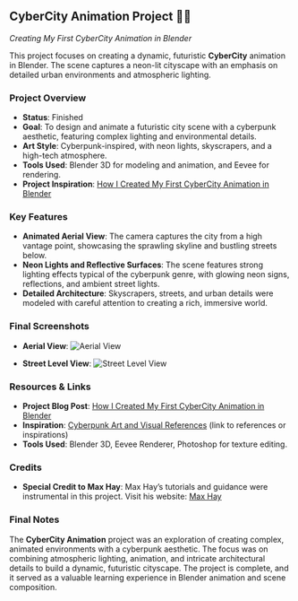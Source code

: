 ## CyberCity Animation Project 🌆🎥  
*Creating My First CyberCity Animation in Blender*

This project focuses on creating a dynamic, futuristic **CyberCity** animation in Blender. The scene captures a neon-lit cityscape with an emphasis on detailed urban environments and atmospheric lighting.

### Project Overview
- **Status**: Finished
- **Goal**: To design and animate a futuristic city scene with a cyberpunk aesthetic, featuring complex lighting and environmental details.
- **Art Style**: Cyberpunk-inspired, with neon lights, skyscrapers, and a high-tech atmosphere.
- **Tools Used**: Blender 3D for modeling and animation, and Eevee for rendering.
- **Project Inspiration**: [How I Created My First CyberCity Animation in Blender](https://www.fran43cg.com/blog/2024/09/18/how-i-created-my-first-cybercity-animation-in-blender/)

### Key Features
- **Animated Aerial View**: The camera captures the city from a high vantage point, showcasing the sprawling skyline and bustling streets below.
- **Neon Lights and Reflective Surfaces**: The scene features strong lighting effects typical of the cyberpunk genre, with glowing neon signs, reflections, and ambient street lights.
- **Detailed Architecture**: Skyscrapers, streets, and urban details were modeled with careful attention to creating a rich, immersive world.

### Final Screenshots
- **Aerial View**:
  ![Aerial View](./screenshots/cybercity-aerial-view.png)

- **Street Level View**:
  ![Street Level View](./screenshots/cybercity-street-view.png)

### Resources & Links
- **Project Blog Post**: [How I Created My First CyberCity Animation in Blender](https://www.fran43cg.com/blog/2024/09/18/how-i-created-my-first-cybercity-animation-in-blender/)
- **Inspiration**: [Cyberpunk Art and Visual References](#) (link to references or inspirations)
- **Tools Used**: Blender 3D, Eevee Renderer, Photoshop for texture editing.

### Credits
- **Special Credit to Max Hay**: Max Hay’s tutorials and guidance were instrumental in this project. Visit his website: [Max Hay](https://maxhayart.com)

### Final Notes
The **CyberCity Animation** project was an exploration of creating complex, animated environments with a cyberpunk aesthetic. The focus was on combining atmospheric lighting, animation, and intricate architectural details to build a dynamic, futuristic cityscape. The project is complete, and it served as a valuable learning experience in Blender animation and scene composition.
